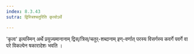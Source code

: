 ```yaml
---
index: 8.3.43
sutra: द्विस्त्रिश्चतुरिति कृत्वोऽर्थे

---
```

'कृत्व' इत्यस्मिन् अर्थे प्रयुज्यमानानाम् द्विस्/त्रिस्/चतुर्-शब्दानाम् इण्-वर्णात् परस्य विसर्गस्य कवर्गे पवर्गे वा परे विकल्पेन षकारादेशः भवति । 